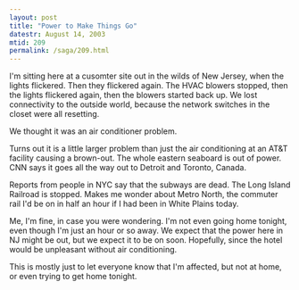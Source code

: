 ```yaml
---
layout: post
title: "Power to Make Things Go"
datestr: August 14, 2003
mtid: 209
permalink: /saga/209.html
---
```


I'm sitting here at a cusomter site out in the wilds of New Jersey, when the lights flickered.  Then they flickered again.  The HVAC blowers stopped, then the lights flickered again, then the blowers started back up. We lost connectivity to the outside world, because the network switches in the closet were all resetting.

We thought it was an air conditioner problem.

Turns out it is a little larger problem than just the air conditioning at an AT&T facility causing a brown-out.  The whole eastern seaboard is out of power.  CNN says it goes all the way out to Detroit and Toronto, Canada.

Reports from people in NYC say that the subways are dead.  The Long Island Railroad is stopped.  Makes me wonder about Metro North, the commuter rail I'd be on in half an hour if I had been in White Plains today.

Me, I'm fine, in case you were wondering.  I'm not even going home tonight, even though I'm just an hour or so away.  We expect that the power here in NJ might be out, but we expect it to be on soon.  Hopefully, since the hotel would be unpleasant without air conditioning.

This is mostly just to let everyone know that I'm affected, but not at home, or even trying to get home tonight.

